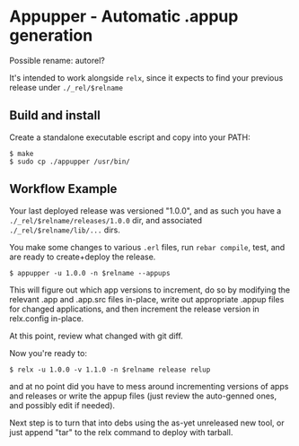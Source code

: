 # Appupper - Automatic .appup generation

Possible rename: autorel?

It's intended to work alongside ````relx````, since it expects to find
your previous release under ````./_rel/$relname````

## Build and install

Create a standalone executable escript and copy into your PATH:

    $ make
    $ sudo cp ./appupper /usr/bin/

## Workflow Example

Your last deployed release was versioned "1.0.0", and as such you have a
````./_rel/$relname/releases/1.0.0```` dir, and associated
````./_rel/$relname/lib/...```` dirs.

You make some changes to various ````.erl```` files, run ````rebar
compile````, test, and are ready to create+deploy the release.

    $ appupper -u 1.0.0 -n $relname --appups

This will figure out which app versions to increment, do so by modifying
the relevant .app and .app.src files in-place, write out appropriate
.appup files for changed applications, and then increment the release
version in relx.config in-place.

At this point, review what changed with git diff.

Now you're ready to:

    $ relx -u 1.0.0 -v 1.1.0 -n $relname release relup

and at no point did you have to mess around incrementing versions of
apps and releases or write the appup files (just review the auto-genned
ones, and possibly edit if needed).

Next step is to turn that into debs using the as-yet unreleased new
tool, or just append "tar" to the relx command to deploy with tarball.
